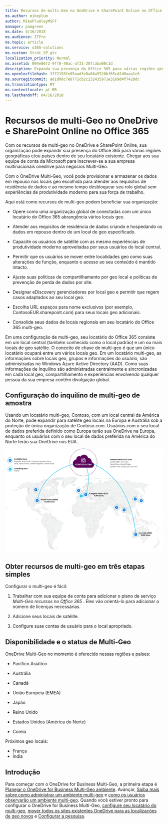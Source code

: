 ```yaml
---
title: Recursos de multi-Geo no OneDrive e SharePoint Online no Office 365
ms.author: mikeplum
author: MikePlumleyMSFT
manager: pamgreen
ms.date: 4/16/2018
ms.audience: ITPro
ms.topic: article
ms.service: o365-solutions
ms.custom: Strat_SP_gtc
localization_priority: Normal
ms.assetid: 094e86f2-9ff0-40ac-af31-28fcaba00c1d
description: Expanda sua presença do Office 365 para várias regiões geográficas com os recursos de multi-geo no OneDrive e SharePoint Online.
ms.openlocfilehash: 3f72158fe05aadfe8a08a5520bf65cd2d0aaa1c6
ms.sourcegitcommit: a81d08c7e8771cb2c232435971e3169d4f7428dc
ms.translationtype: MT
ms.contentlocale: pt-BR
ms.lasthandoff: 04/16/2018
---
```

# <a name="multi-geo-capabilities-in-onedrive-and-sharepoint-online-in-office-365"></a>Recursos de multi-Geo no OneDrive e SharePoint Online no Office 365

Com os recursos de multi-geo no OneDrive e SharePoint Online, sua organização pode expandir sua presença do Office 365 para várias regiões geográficas e/ou países dentro de seu locatário existente. Chegar aos sua equipe de conta da Microsoft para inscrever-se a sua empresa multinacionais onedrive para negócios Multi-Geo.
  
Com o OneDrive Multi-Geo, você pode provisionar e armazenar os dados em repouso nos locais geo escolhida para atender aos requisitos de residência de dados e ao mesmo tempo desbloquear seu rolo global sem experiências de produtividade moderno para sua força de trabalho.
  
Aqui está como recursos de multi-geo podem beneficiar sua organização:
  
- Opere como uma organização global de conectadas com um único locatário do Office 365 abrangência vários locais geo.
    
- Atender aos requisitos de residência de dados criando e hospedando os dados em repouso dentro de um local de geo especificado.
    
- Capacite os usuários de satélite com as mesmo experiências de produtividade moderno aproveitadas por seus usuários do local central.
    
- Permitir que os usuários se mover entre localidades geo como suas alterações de função, enquanto o acesso ao seu conteúdo é mantido intacto.
    
- Ajuste suas políticas de compartilhamento por geo local e políticas de prevenção de perda de dados por site.
    
- Designar eDiscovery gerenciadores por local geo e permitir que regem casos adaptados ao seu local geo.
    
- Escolha URL espaços para nome exclusivos (por exemplo, ContosoEUR.sharepoint.com) para seus locais geo adicionais.
    
- Consolide seus dados de locais regionais em seu locatário do Office 365 multi-geo.
    
Em uma configuração de multi-geo, seu locatário do Office 365 consiste em um local central (também conhecido como o local padrão) e um ou mais locais de geo satélite. O conceito de chave de multi-geo é que um único locatário ocupará entre um vários locais geo. Em um locatário multi-geo, as informações sobre locais geo, grupos e informações do usuário, são administradas no Windows Azure Active Directory (AAD). Como suas informações de Inquilino são administradas centralmente e sincronizadas em cada local geo, compartilhamento e experiências envolvendo qualquer pessoa da sua empresa contêm divulgação global.
  
## <a name="sample-multi-geo-tenant-configuration"></a>Configuração do inquilino de multi-geo de amostra

Usando um locatário multi-geo, Contoso, com um local central da América do Norte, pode expandir para satélite geo locais na Europa e Austrália sob a proteção de única organização de Contoso.com. Usuários com o seu local de dados preferida definido como Europa terão sua OneDrive na Europa, enquanto os usuários com o seu local de dados preferida na América do Norte terão sua OneDrive nos EUA.
  
![Mapa do mundo, mostrando geo locais para a Contoso e outros locais geo disponíveis](images/df317ccc-2e53-411d-9211-a5aee63ca1e5.png)
  
## <a name="get-multi-geo-features-in-three-simple-steps"></a>Obter recursos de multi-geo em três etapas simples

Configurar o multi-geo é fácil:
  
1. Trabalhar com sua equipe de conta para adicionar o plano de serviço _Multi-Geo recursos no Office 365_ . Eles vão orientá-lo para adicionar o número de licenças necessárias.
    
2. Adicione seus locais de satélite.
    
3. Configure suas contas de usuário para o local apropriado.
    
## <a name="multi-geo-status-and-availability"></a>Disponibilidade e o status de Multi-Geo

OneDrive Multi-Geo no momento é oferecido nessas regiões e países:
  
- Pacífico Asiático
    
- Austrália
    
- Canadá
    
- União Europeia (EMEA)
    
- Japão
    
- Reino Unido
    
- Estados Unidos (América do Norte)
    
- Coreia
      
Próximos geo locais:
  
- França
- Índia
    
## <a name="getting-started"></a>Introdução

Para começar com o OneDrive for Business Multi-Geo, a primeira etapa é [Planejar o OneDrive for Business Multi-Geo ambiente](plan-for-multi-geo.md). Avançar, [Saiba mais sobre como administrar um ambiente multi-geo](administering-a-multi-geo-environment.md) e [como os usuários observarão um ambiente multi-geo](multi-geo-user-experience.md). Quando você estiver pronto para configurar o OneDrive for Business Multi-Geo, [configure seu locatário do multi-geo](multi-geo-tenant-configuration.md), [mover todos os sites existentes OneDrive para as localizações de geo novos](move-onedrive-between-geo-locations.md) e [Configurar a pesquisa](configure-search-for-multi-geo.md).
